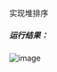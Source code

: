实现堆排序
##### 运行结果：
![image](https://user-images.githubusercontent.com/91459872/139523153-a2146289-7e0e-4253-87e4-5c5990cc612a.png)
